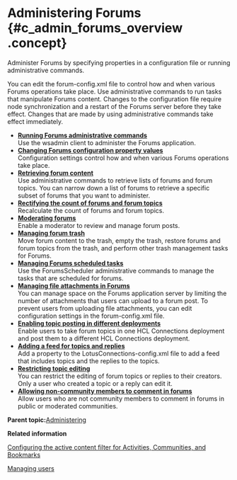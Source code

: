 # Administering Forums {#c_admin_forums_overview .concept}

Administer Forums by specifying properties in a configuration file or running administrative commands.

You can edit the forum-config.xml file to control how and when various Forums operations take place. Use administrative commands to run tasks that manipulate Forums content. Changes to the configuration file require node synchronization and a restart of the Forums server before they take effect. Changes that are made by using administrative commands take effect immediately.

-   **[Running Forums administrative commands](../admin/t_admin_forums_changing_admin.md)**  
Use the wsadmin client to administer the Forums application.
-   **[Changing Forums configuration property values](../admin/t_admin_forums_changing_config.md)**  
Configuration settings control how and when various Forums operations take place.
-   **[Retrieving forum content](../admin/c_retrieving_forum_content.md)**  
Use administrative commands to retrieve lists of forums and forum topics. You can narrow down a list of forums to retrieve a specific subset of forums that you want to administer.
-   **[Rectifying the count of forums and forum topics](../admin/t_admin_forums_rectify_count.md)**  
 Recalculate the count of forums and forum topics.
-   **[Moderating forums](../admin/c_admin_forums_moderation.md)**  
Enable a moderator to review and manage forum posts.
-   **[Managing forum trash](../admin/c_admin_forums_manage_trash.md)**  
Move forum content to the trash, empty the trash, restore forums and forum topics from the trash, and perform other trash management tasks for Forums.
-   **[Managing Forums scheduled tasks](../admin/t_admin_forums_manage_scheduler.md)**  
Use the ForumsScheduler administrative commands to manage the tasks that are scheduled for forums.
-   **[Managing file attachments in Forums](../admin/c_admin_forums_manage_attachments.md)**  
You can manage space on the Forums application server by limiting the number of attachments that users can upload to a forum post. To prevent users from uploading file attachments, you can edit configuration settings in the forum-config.xml file.
-   **[Enabling topic posting in different deployments](../admin/t_admin_forums_social_bridge.md)**  
Enable users to take forum topics in one HCL Connections deployment and post them to a different HCL Connections deployment.
-   **[Adding a feed for topics and replies](../admin/t_admin_forums_Filter_by_tag.md)**  
Add a property to the LotusConnections-config.xml file to add a feed that includes topics and the replies to the topics.
-   **[Restricting topic editing](../admin/t_admin_forums_restrict_editing.md)**  
You can restrict the editing of forum topics or replies to their creators. Only a user who created a topic or a reply can edit it.
-   **[Allowing non-community members to comment in forums](../admin/t_admin_forums_config_comment_N.md)**  
Allow users who are not community members to comment in forums in public or moderated communities.

**Parent topic:**[Administering](../admin/c_lc_admin_overview.md)

**Related information**  


[Configuring the active content filter for Activities, Communities, and Bookmarks](../secure/t_sec_change_acf_config_ckeditor.md)

[Managing users](../admin/c_admin_common_user_life_cycle_over.md)

